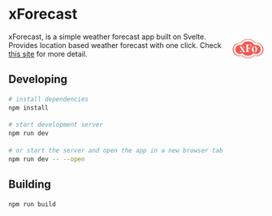 # xForecast

<img align="right" width="64" height="64" src="./static/images/logo.png">

xForecast, is a simple weather forecast app built on Svelte. Provides location based weather forecast with one click. Check [this site](http://xforecast.shinjl.com) for more detail.

## Developing

```bash
# install dependencies
npm install

# start development server
npm run dev

# or start the server and open the app in a new browser tab
npm run dev -- --open
```

## Building

```bash
npm run build
```
